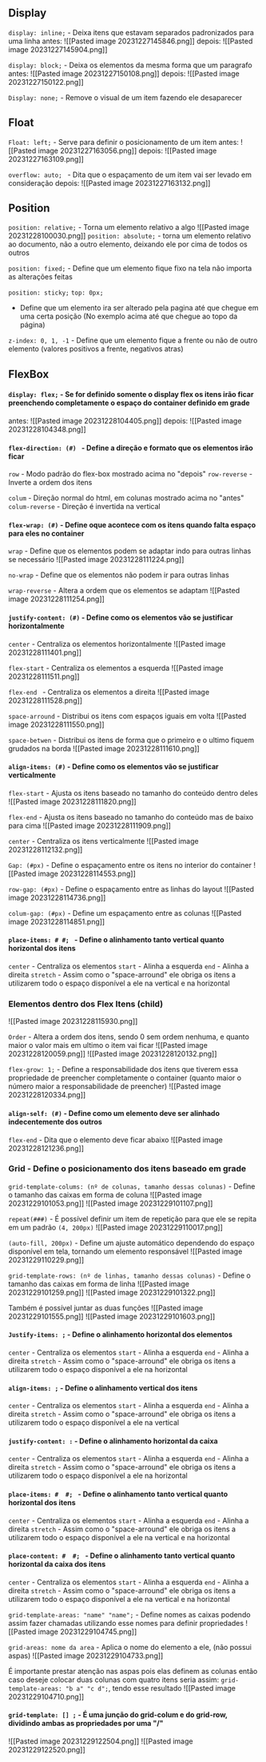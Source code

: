 ## Display
`display: inline;`  - Deixa itens que estavam separados padronizados para uma linha
antes:
![[Pasted image 20231227145846.png]]
depois:
![[Pasted image 20231227145904.png]]

`display: block;`  - Deixa os elementos da mesma forma que um paragrafo 
antes:
![[Pasted image 20231227150108.png]]
depois:
![[Pasted image 20231227150122.png]]


`Display: none;`  - Remove o visual de um item fazendo ele desaparecer

## Float
`Float: left;`  - Serve para definir o posicionamento de um item
antes:
![[Pasted image 20231227163056.png]]
depois:
![[Pasted image 20231227163109.png]]

`overflow: auto; ` - Dita que o espaçamento de um item vai ser levado em consideração
depois:
![[Pasted image 20231227163132.png]]

## Position
`position: relative;`  - Torna um elemento relativo a algo 
![[Pasted image 20231228100030.png]]
`position: absolute;` - torna um elemento relativo ao documento, não a outro elemento, deixando ele por cima de todos os outros

`position: fixed;` - Define que um elemento fique fixo na tela não importa as alterações feitas

`position: sticky;` 
`top: 0px;`
- Define que um elemento ira ser alterado pela pagina até que chegue em uma certa posição (No exemplo acima até que chegue ao topo da página)


`z-index: 0, 1, -1`  - Define que um elemento fique a frente ou não de outro elemento (valores positivos a frente, negativos atras)

## FlexBox
#### `display: flex;`  - Se for definido somente o display flex os itens irão ficar preenchendo completamente o espaço do container definido em grade
antes:
![[Pasted image 20231228104405.png]]
depois:
![[Pasted image 20231228104348.png]]



#### `flex-direction: (#) ` - Define a direção e formato que os elementos irão ficar
`row`  - Modo padrão do flex-box mostrado acima no "depois"
`row-reverse`  - Inverte a ordem dos itens

`colum` - Direção normal do html, em colunas mostrado acima no "antes"
`colum-reverse`  - Direção é invertida na vertical



#### `flex-wrap: (#)`  - Define oque acontece com os itens quando falta espaço para eles no container

`wrap`  - Define que os elementos podem se adaptar indo para outras linhas se necessário 
![[Pasted image 20231228111224.png]]

`no-wrap`  - Define que os elementos não podem ir para outras linhas

`wrap-reverse` - Altera a ordem que os elementos se adaptam
![[Pasted image 20231228111254.png]]



#### `justify-content: (#)`  - Define como os elementos vão se justificar horizontalmente

`center`  - Centraliza os elementos horizontalmente
![[Pasted image 20231228111401.png]]

`flex-start`  - Centraliza os elementos a esquerda
![[Pasted image 20231228111511.png]]

`flex-end ` - Centraliza os elementos a direita
![[Pasted image 20231228111528.png]]

`space-arround`  - Distribui os itens com espaços iguais em volta
![[Pasted image 20231228111550.png]]

`space-betwen` - Distribui os itens de forma que o primeiro e o ultimo fiquem grudados na borda
![[Pasted image 20231228111610.png]]



#### `align-items: (#)`  - Define como os elementos vão se justificar verticalmente

`flex-start`  - Ajusta os itens baseado no tamanho do conteúdo dentro deles
![[Pasted image 20231228111820.png]]

`flex-end`  - Ajusta os itens baseado no tamanho do conteúdo mas de baixo para cima
![[Pasted image 20231228111909.png]]

`center`  - Centraliza os itens verticalmente
![[Pasted image 20231228112132.png]]



 `Gap: (#px)`  - Define o espaçamento entre os itens no interior do container
 ![[Pasted image 20231228114553.png]]


`row-gap: (#px)`  - Define o espaçamento entre as linhas do layout
![[Pasted image 20231228114736.png]]


`colum-gap: (#px)` - Define um espaçamento entre as colunas
![[Pasted image 20231228114851.png]]


#### `place-items: # #; ` - Define o alinhamento tanto vertical quanto horizontal dos itens
`center`  - Centraliza os elementos
`start`  - Alinha a esquerda
`end`  - Alinha a direita
`stretch`  - Assim como o "space-arround" ele obriga os itens a utilizarem todo o espaço disponível a ele na vertical e na horizontal


### Elementos dentro dos Flex Itens (child)

![[Pasted image 20231228115930.png]]

`Order` - Altera a ordem dos itens, sendo 0 sem ordem nenhuma, e quanto maior o valor mais em ultimo o item vai ficar
![[Pasted image 20231228120059.png]]
![[Pasted image 20231228120132.png]]


`flex-grow: 1;`  - Define a responsabilidade dos itens que tiverem essa propriedade de preencher completamente o container (quanto maior o número maior a responsabilidade de preencher)
![[Pasted image 20231228120334.png]]



#### `align-self: (#)`  - Define como um elemento deve ser alinhado indecentemente dos outros

`flex-end`  - Dita que o elemento deve ficar abaixo
![[Pasted image 20231228121236.png]]




### Grid  -  Define o posicionamento dos itens baseado em grade

`grid-template-colums: (nº de colunas, tamanho dessas colunas)`  - Define o tamanho das caixas em forma de coluna
![[Pasted image 20231229101053.png]]
![[Pasted image 20231229101107.png]]


`repeat(###)` -  É possível definir um item de repetição para que ele se repita em um padrão
`(4, 200px)`
![[Pasted image 20231229110017.png]]


`(auto-fill, 200px)`  - Define um ajuste automático dependendo do espaço disponível em tela, tornando um elemento responsável
![[Pasted image 20231229110229.png]]




`grid-template-rows: (nº de linhas, tamanho dessas colunas)` -  Define o tamanho das caixas em forma de linha
![[Pasted image 20231229101259.png]]
![[Pasted image 20231229101322.png]]

Também é possível juntar as duas funções
![[Pasted image 20231229101555.png]]
![[Pasted image 20231229101603.png]]


#### `Justify-items: ;`  - Define o alinhamento horizontal dos elementos
`center`  - Centraliza os elementos
`start`  - Alinha a esquerda
`end`  - Alinha a direita
`stretch`  - Assim como o "space-arround" ele obriga os itens a utilizarem todo o espaço disponível a ele na horizontal


#### `align-items: ;` - Define o alinhamento vertical dos itens
`center`  - Centraliza os elementos
`start`  - Alinha a esquerda
`end`  - Alinha a direita
`stretch`  - Assim como o "space-arround" ele obriga os itens a utilizarem todo o espaço disponível a ele na vertical


#### `justify-content: :`  - Define o alinhamento horizontal da caixa
`center`  - Centraliza os elementos
`start`  - Alinha a esquerda
`end`  - Alinha a direita
`stretch`  - Assim como o "space-arround" ele obriga os itens a utilizarem todo o espaço disponível a ele na horizontal


#### `place-items: #  #; ` - Define o alinhamento tanto vertical quanto horizontal dos itens
`center`  - Centraliza os elementos
`start`  - Alinha a esquerda
`end`  - Alinha a direita
`stretch`  - Assim como o "space-arround" ele obriga os itens a utilizarem todo o espaço disponível a ele na vertical e na horizontal


#### `place-content: #  #; ` - Define o alinhamento tanto vertical quanto horizontal da caixa dos itens
`center`  - Centraliza os elementos
`start`  - Alinha a esquerda
`end`  - Alinha a direita
`stretch`  - Assim como o "space-arround" ele obriga os itens a utilizarem todo o espaço disponível a ele na vertical e na horizontal



`grid-template-areas: "name" "name";`  - Define nomes as caixas podendo assim fazer chamadas utilizando esse nomes para definir propriedades
![[Pasted image 20231229104745.png]]


`grid-areas: nome da area`  - Aplica o nome do elemento a ele, (não possui aspas)
![[Pasted image 20231229104733.png]]


É importante prestar atenção nas aspas pois elas definem as colunas então caso deseje colocar duas colunas com quatro itens seria assim: `grid-template-areas: "b a" "c d";`, tendo esse resultado
![[Pasted image 20231229104710.png]]



#### `grid-template: [] ;`  - É uma junção do grid-colum e do grid-row, dividindo ambas as propriedades por uma "/"

![[Pasted image 20231229122504.png]]
![[Pasted image 20231229122520.png]]